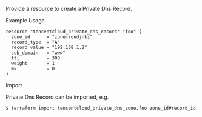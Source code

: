 Provide a resource to create a Private Dns Record.

Example Usage

```hcl
resource "tencentcloud_private_dns_record" "foo" {
  zone_id      = "zone-rqndjnki"
  record_type  = "A"
  record_value = "192.168.1.2"
  sub_domain   = "www"
  ttl          = 300
  weight       = 1
  mx           = 0
}
```

Import

Private Dns Record can be imported, e.g.

```
$ terraform import tencentcloud_private_dns_zone.foo zone_id#record_id
```